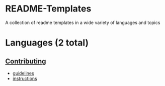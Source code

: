 # README-Templates

A collection of readme templates in a wide variety of languages and topics

<!--Templates start-->
# Languages (2 total)
## [Contributing](EN/Contributing)
* [guidelines](EN/Contributing/guidelines.md)
* [instructions](EN/Contributing/instructions.md)
<!--Templates end-->
